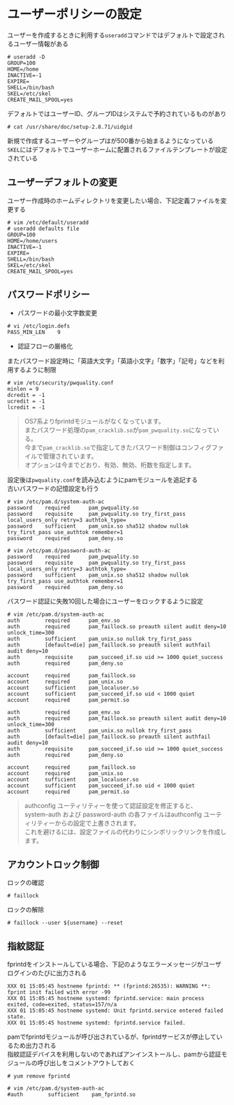 # ユーザーポリシーの設定
ユーザーを作成するときに利用する`useradd`コマンドではデフォルトで設定されるユーザー情報がある  

```
# useradd -D
GROUP=100
HOME=/home
INACTIVE=-1
EXPIRE=
SHELL=/bin/bash
SKEL=/etc/skel
CREATE_MAIL_SPOOL=yes
```

デフォルトではユーザーID、グループIDはシステムで予約されているものがあり  

```
# cat /usr/share/doc/setup-2.8.71/uidgid
```

新規で作成するユーザーやグループはが500番から始まるようになっている  
`SKEL`にはデフォルトでユーザーホームに配置されるファイルテンプレートが設定されている  

## ユーザーデフォルトの変更  

ユーザー作成時のホームディレクトリを変更したい場合、下記定義ファイルを変更する  

```
# vim /etc/default/useradd
# useradd defaults file
GROUP=100
HOME=/home/users
INACTIVE=-1
EXPIRE=
SHELL=/bin/bash
SKEL=/etc/skel
CREATE_MAIL_SPOOL=yes
```

## パスワードポリシー  

* パスワードの最小文字数変更

```
# vi /etc/login.defs
PASS_MIN_LEN    9
```

* 認証フローの厳格化

またパスワード設定時に「英語大文字」「英語小文字」「数字」「記号」などを利用するように制限  

```
# vim /etc/security/pwquality.conf
minlen = 9
dcredit = -1
ucredit = -1
lcredit = -1
```

>OS7系よりfprintdモジュールがなくなっています。  
>またパスワード処理の`pam_cracklib.so`が`pam_pwquality.so`になっている。  
>今まで`pam_cracklib.so`で指定してきたパスワード制御はコンフィグファイルで管理されています。  
>オプションは今までどおり、有効、無効、桁数を指定します。  

設定後は`pwquality.conf`を読み込むようにpamモジュールを追記する  
古いパスワードの記憶設定も行う  

```
# vim /etc/pam.d/system-auth-ac
password    required      pam_pwquality.so
password    requisite     pam_pwquality.so try_first_pass local_users_only retry=3 authtok_type=
password    sufficient    pam_unix.so sha512 shadow nullok try_first_pass use_authtok remember=1
password    required      pam_deny.so
```

```
# vim /etc/pam.d/password-auth-ac
password    required      pam_pwquality.so
password    requisite     pam_pwquality.so try_first_pass local_users_only retry=3 authtok_type=
password    sufficient    pam_unix.so sha512 shadow nullok try_first_pass use_authtok remember=1
password    required      pam_deny.so
```

パスワード認証に失敗10回した場合にユーザーをロックするように設定  

```
# vim /etc/pam.d/system-auth-ac
auth        required      pam_env.so
auth        required      pam_faillock.so preauth silent audit deny=10 unlock_time=300
auth        sufficient    pam_unix.so nullok try_first_pass
auth        [default=die] pam_faillock.so preauth silent authfail audit deny=10
auth        requisite     pam_succeed_if.so uid >= 1000 quiet_success
auth        required      pam_deny.so

account     required      pam_faillock.so
account     required      pam_unix.so
account     sufficient    pam_localuser.so
account     sufficient    pam_succeed_if.so uid < 1000 quiet
account     required      pam_permit.so
```

```
auth        required      pam_env.so
auth        required      pam_faillock.so preauth silent audit deny=10 unlock_time=300
auth        sufficient    pam_unix.so nullok try_first_pass
auth        [default=die] pam_faillock.so preauth silent authfail audit deny=10
auth        requisite     pam_succeed_if.so uid >= 1000 quiet_success
auth        required      pam_deny.so

account     required      pam_faillock.so
account     required      pam_unix.so
account     sufficient    pam_localuser.so
account     sufficient    pam_succeed_if.so uid < 1000 quiet
account     required      pam_permit.so
```

>authconfig ユーティリティーを使って認証設定を修正すると、  
>system-auth および password-auth の各ファイルはauthconfig ユーティリティーからの設定で上書きされます。  
>これを避けるには、設定ファイルの代わりにシンボリックリンクを作成します。

## アカウントロック制御
ロックの確認  

```
# faillock
```

ロックの解除  

```
# faillock --user ${username} --reset
```

## 指紋認証
fprintdをインストールしている場合、下記のようなエラーメッセージがユーザログインのたびに出力される  

```
XXX 01 15:05:45 hostneme fprintd: ** (fprintd:26535): WARNING **: fprint init failed with error -99
XXX 01 15:05:45 hostneme systemd: fprintd.service: main process exited, code=exited, status=157/n/a
XXX 01 15:05:45 hostneme systemd: Unit fprintd.service entered failed state.
XXX 01 15:05:45 hostneme systemd: fprintd.service failed.
```

pamでfprintdモジュールが呼び出されているが、fprintdサービスが停止しているため出力される  
指紋認証デバイスを利用しないのであればアンインストールし、pamから認証モジュールの呼び出しをコメントアウトしておく  

```
# yum remove fprintd
```

```
# vim /etc/pam.d/system-auth-ac
#auth        sufficient    pam_fprintd.so
```
